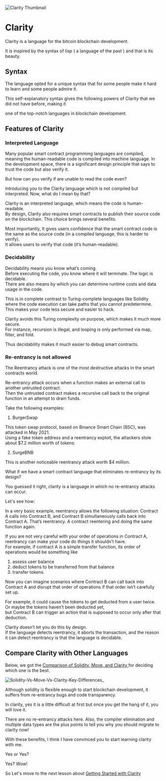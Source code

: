 ![Clarity Thumbnail](https://static.tildacdn.com/tild6665-6337-4361-b438-353466383665/clarity_meta.png)



# Clarity

Clarity is a language for the bitcoin blockchain development.

It is inspired by the syntax of lisp ( a language of the past ) and that is its beauty.



## Syntax

The language opted for a unique syntax that for some people make it hard to learn and some people admire it.

This self-explanatory syntax gives the following powers of Clarity that we did not have before, making it 

one of the top-notch languages in blockchain development.



## Features of Clarity



### Interpreted Language

Many popular smart contract programming languages are compiled, meaning the human-readable code is compiled into machine language.
In the development space, there is a significant design principle that says to trust the code but also verify it.

But how can you verify if are unable to read the code even?

Introducing you to the Clarity language which is not compiled but interpreted. Now, what do I mean by that?

Clarity is an interpreted language, which means the code is human-readable.<br/>
By design, Clarity also requires smart contracts to publish their source code on the blockchain. This choice brings several benefits.

Most importantly, It gives users confidence that the smart contract code is the same as the source code (in a compiled language, this is harder to verify).<br/>
It allows users to verify that code (it’s human-readable).


### Decidability

Decidability means you know what’s coming.<br/>
Before executing the code, you know where it will terminate. The logic is decidable.<br/>
There are also means by which you can determine runtime costs and data usage in the code.

This is in complete contrast to Turing-complete languages like Solidity where the code execution can take paths that you cannot predetermine.<br/>
This makes your code less secure and easier to hack. <br/>

Clarity avoids this Turing complexity on purpose, which makes it much more secure.<br/>
For instance, recursion is illegal, and looping is only performed via map, filter, and fold.

Thus decidability makes it much easier to debug smart contracts. 

### Re-entrancy is not allowed
The Reentrancy attack is one of the most destructive attacks in the smart contracts world.

Re-entrancy attack occurs when a function makes an external call to another untrusted contract.<br/>
Then the untrusted contract makes a recursive call back to the original function in an attempt to drain funds.

Take the following examples:


1. BurgerSwap

This token swap protocol, based on Binance Smart Chain (BSC), was attacked in May 2021.<br/>
Using a fake token address and a reentrancy exploit, the attackers stole about $7.2 million worth of tokens.

2. SurgeBNB

This is another noticeable reentrancy attack worth $4 million.

What if we have a smart contract language that eliminates re-entrancy by its design?

You guessed it right, clarity is a language in which no re-entrancy attacks can occur.

Let's see how:

In a very basic example, reentrancy allows the following situation: Contract A calls into Contract B, and Contract B simultaneously calls back into Contract A. That’s reentrancy. A contract reentering and doing the same function again.

If you are not very careful with your order of operations in Contract A, reentrancy can make your code do things it shouldn’t have.<br/>
For example, if contract A is a simple transfer function, its order of operations would be something like

1) assess user balance 
2) deduct tokens to be transferred from that balance
3) transfer tokens.

Now you can imagine scenarios where Contract B can call back into Contract A and disrupt that order of operations if that order isn’t carefully set up.<br/>

For example, it could cause the tokens to get deducted from a user twice. Or maybe the tokens haven’t been deducted yet,<br/>
but Contract B can trigger an action that is supposed to occur only after that deduction.

Clarity doesn’t let you do this by design.<br/>
If the language detects reentrancy, it aborts the transaction, and the reason it can detect reentrancy is that the language is decidable.

## Compare Clarity with Other Languages

Below, we got the [Comparison of Solidity, Move, and Clarity ](https://101blockchains.com/solidity-vs-move-vs-clarity/) for deciding which one is the best.



![Solidity-Vs-Move-Vs-Clarity-Key-Differences_](https://user-images.githubusercontent.com/71306738/207467487-c0a21515-5344-460d-835e-5f9da718ba7a.jpg)





Although solidity is flexible enough to start blockchain development, it suffers from re-entrancy bugs and code transparency.



In clarity, yes it is a little difficult at first but once you get the hang of it, you will love it. 



There are no re-entrancy attacks here. Also, the compiler elimination and multiple data types are the plus points to tell you why you should migrate to clarity now!





With these benefits, I think I have convinced you to start learning clarity with me.



Yes or Yes?



Yes? Wow!



So Let's move to the next lesson about [Getting Started with Clarity](./Getting-Started-With-Clarity.md)



